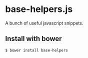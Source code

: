 # base-helpers.js
 
A bunch of useful javascript snippets.


## Install with bower

```sh
$ bower install base-helpers
```
